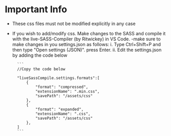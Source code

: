 # Important Info

- These css files must not be modified explicitly in any case

- If you wish to add/modify css. Make changes to the SASS and compile it with the live-SASS-Compiler (by Ritwickey) in VS Code.
    -make sure to make changes in you settings.json as follows:
        i. Type Ctrl+Shift+P and then type "Open settings (JSON)". press Enter.
        ii. Edit the settings.json by adding the code below

        ```
        //Copy the code below
        
        "liveSassCompile.settings.formats":[
            {
                "format": "compressed",
                "extensionName": ".min.css",
                "savePath": "/assets/css"
            },
            {
                "format": "expanded",
                "extensionName": ".css",
                "savePath": "/assets/css"
            },
        ]
        ```
